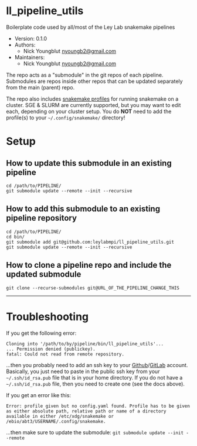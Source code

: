 ll_pipeline_utils
=================

Boilerplate code used by all/most of the Ley Lab snakemake pipelines

* Version: 0.1.0
* Authors:
  * Nick Youngblut <nyoungb2@gmail.com>
* Maintainers:
  * Nick Youngblut <nyoungb2@gmail.com>

The repo acts as a "submodule" in the git repos of each pipeline.
Submodules are repos inside other repos that can be updated separately
from the main (parent) repo.

The repo also includes [snakemake profiles](https://github.com/Snakemake-Profiles)
for running snakemake on a cluster.  SGE & SLURM are currently supported, but
you may want to edit each, depending on your cluster setup. You do **NOT**
need to add the profile(s) to your `~/.config/snakemake/` directory! 

# Setup

## How to update this submodule in an existing pipeline

```
cd /path/to/PIPELINE/
git submodule update --remote --init --recursive
```

## How to add this submodule to an existing pipeline repository

```
cd /path/to/PIPELINE/
cd bin/
git submodule add git@github.com:leylabmpi/ll_pipeline_utils.git
git submodule update --remote --init --recursive
```

## How to clone a pipeline repo and include the updated submodule

```
git clone --recurse-submodules git@URL_OF_THE_PIPELINE_CHANGE_THIS
```

***

# Troubleshooting

If you get the following error:

```
Cloning into '/path/to/by/pipeline/bin/ll_pipeline_utils'...
... Permission denied (publickey).
fatal: Could not read from remote repository.
```

...then you probably need to add an ssh key to your [Github](https://docs.github.com/en/github/authenticating-to-github/generating-a-new-ssh-key-and-adding-it-to-the-ssh-agent)/[GitLab](https://docs.gitlab.com/ee/ssh/) account.
Basically, you just need to paste in the public ssh key from your `~/.ssh/id_rsa.pub` file that is in your home directory.
If you do not have a `~/.ssh/id_rsa.pub` file, then you need to create one (see the docs above).

If you get an error like this:

```
Error: profile given but no config.yaml found. Profile has to be given as either absolute path, relative path or name of a directory available in either /etc/xdg/snakemake or /ebio/abt3/USERNAME/.config/snakemake.
```

...then make sure to update the submodule: `git submodule update --init --remote`
